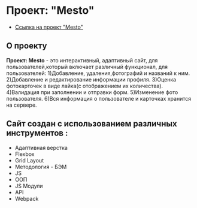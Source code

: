 # Проект: "Mesto"

* [Ссылка на проект "Mesto"](https://yazvinskiy.github.io/mesto/index.html)

## О проекту
  __Проект: Mesto__ - это интерактивный, адаптивный сайт, для пользователей,который включает различный функционал, для пользователей:
       1)Добавление, удаления,фотографий и названий к ним.
       2)Добавление и редактирование информации профиля.
       3)Оценка фотокарточек в виде лайка(с отображением их количества).
       4)Валидация при заполнении и отправки форм.
       5)Изменение фото пользователя.
       6)Вся информация о пользователе и карточках хранится на сервере.
       
## Сайт создан с использованием различных инструментов :  
*  Адаптивная верстка
*  Flexbox     
*  Grid Layout
*  Методология - БЭМ 
*  JS
*  ООП
*  JS Модули 
*  API
*  Webpack
 
